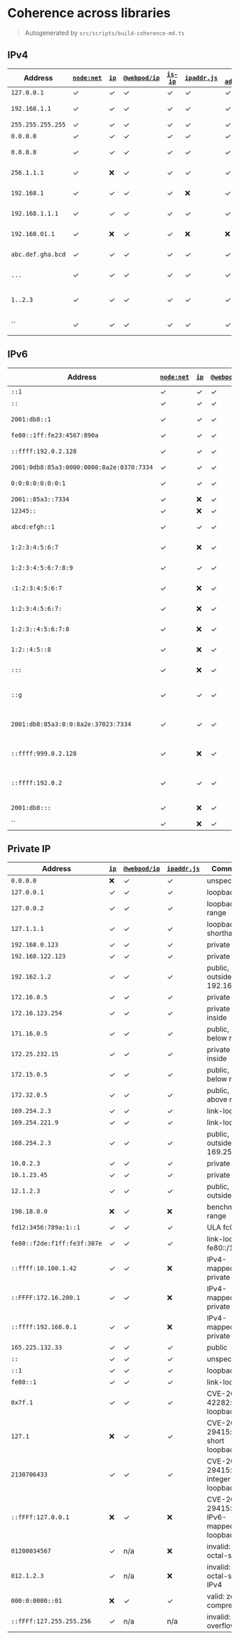 # Coherence across libraries
> Autogenerated by `src/scripts/build-coherence-md.ts`
## IPv4
Address | [`node:net`](undefined) | [`ip`](https://github.com/indutny/node-ip) | [`@webpod/ip`](https://github.com/webpod/ip) | [`is-ip`](https://github.com/sindresorhus/is-ip) | [`ipaddr.js`](https://github.com/whitequark/ipaddr.js/) | [`ip-address`](https://github.com/beaugunderson/ip-address) | [`ip2buf`](https://github.com/reklatsmasters/ip2buf) | Comment
--- | --- | --- | --- | --- | --- | --- | --- | ---
`127.0.0.1` | ✓ | ✓ | ✓ | ✓ | ✓ | ✓ | ✓ | localhost
`192.168.1.1` | ✓ | ✓ | ✓ | ✓ | ✓ | ✓ | ✓ | private LAN
`255.255.255.255` | ✓ | ✓ | ✓ | ✓ | ✓ | ✓ | ✓ | broadcast
`0.0.0.0` | ✓ | ✓ | ✓ | ✓ | ✓ | ✓ | ✓ | unspecified
`8.8.8.8` | ✓ | ✓ | ✓ | ✓ | ✓ | ✓ | ✓ | Google DNS
`256.1.1.1` | ✓ | ❌ | ✓ | ✓ | ✓ | ✓ | ✓ | octet out of range
`192.168.1` | ✓ | ✓ | ✓ | ✓ | ❌ | ✓ | ✓ | not enough octets
`192.168.1.1.1` | ✓ | ✓ | ✓ | ✓ | ✓ | ✓ | ✓ | too many octets
`192.168.01.1` | ✓ | ❌ | ✓ | ✓ | ❌ | ❌ | ❌ | leading octet zero
`abc.def.gha.bcd` | ✓ | ✓ | ✓ | ✓ | ✓ | ✓ | ✓ | non-numeric
`...` | ✓ | ✓ | ✓ | ✓ | ✓ | ✓ | ✓ | empty octets
`1..2.3` | ✓ | ✓ | ✓ | ✓ | ✓ | ✓ | ✓ | empty middle octet
`` | ✓ | ✓ | ✓ | ✓ | ✓ | ✓ | ✓ | empty string
## IPv6
Address | [`node:net`](undefined) | [`ip`](https://github.com/indutny/node-ip) | [`@webpod/ip`](https://github.com/webpod/ip) | [`is-ip`](https://github.com/sindresorhus/is-ip) | [`ipaddr.js`](https://github.com/whitequark/ipaddr.js/) | [`ip-address`](https://github.com/beaugunderson/ip-address) | [`ip2buf`](https://github.com/reklatsmasters/ip2buf) | Comment
--- | --- | --- | --- | --- | --- | --- | --- | ---
`::1` | ✓ | ✓ | ✓ | ✓ | ✓ | ✓ | ✓ | loopback
`::` | ✓ | ✓ | ✓ | ✓ | ✓ | ✓ | ✓ | unspecified
`2001:db8::1` | ✓ | ✓ | ✓ | ✓ | ✓ | ✓ | ✓ | documentation address
`fe80::1ff:fe23:4567:890a` | ✓ | ✓ | ✓ | ✓ | ✓ | ✓ | ✓ | link-local
`::ffff:192.0.2.128` | ✓ | ✓ | ✓ | ✓ | ✓ | ✓ | ✓ | IPv4-mapped IPv6
`2001:0db8:85a3:0000:0000:8a2e:0370:7334` | ✓ | ✓ | ✓ | ✓ | ✓ | ✓ | ✓ | full form
`0:0:0:0:0:0:0:1` | ✓ | ✓ | ✓ | ✓ | ✓ | ✓ | ✓ | expanded loopback
`2001::85a3::7334` | ✓ | ❌ | ✓ | ✓ | ✓ | ✓ | ✓ | multiple ::
`12345::` | ✓ | ❌ | ✓ | ✓ | ✓ | ✓ | ✓ | hextet too long
`abcd:efgh::1` | ✓ | ✓ | ✓ | ✓ | ✓ | ✓ | ✓ | non-hex character
`1:2:3:4:5:6:7` | ✓ | ❌ | ✓ | ✓ | ✓ | ✓ | ❌ | too few hextets
`1:2:3:4:5:6:7:8:9` | ✓ | ✓ | ✓ | ✓ | ✓ | ✓ | ✓ | too many hextets
`:1:2:3:4:5:6:7` | ✓ | ❌ | ✓ | ✓ | ✓ | ✓ | ✓ | leading colon without ::
`1:2:3:4:5:6:7:` | ✓ | ❌ | ✓ | ✓ | ✓ | ✓ | ✓ | trailing colon without ::
`1:2:3::4:5:6:7:8` | ✓ | ❌ | ✓ | ✓ | ❌ | ✓ | ✓ | too many hextets with ::
`1:2::4:5::8` | ✓ | ❌ | ✓ | ✓ | ✓ | ✓ | ✓ | multiple compressors ::
`:::` | ✓ | ❌ | ✓ | ✓ | ✓ | ✓ | ✓ | triple colon not allowed
`::g` | ✓ | ✓ | ✓ | ✓ | ✓ | ✓ | ✓ | invalid hex digit after compression
`2001:db8:85a3:0:0:8a2e:37023:7334` | ✓ | ✓ | ✓ | ✓ | ✓ | ✓ | ✓ | hextet exceeds 16 bits
`::ffff:999.0.2.128` | ✓ | ❌ | ✓ | ✓ | ✓ | ✓ | ✓ | invalid embedded IPv4
`::ffff:192.0.2` | ✓ | ✓ | ✓ | ✓ | ✓ | ✓ | ✓ | truncated IPv4 in mapped address
`2001:db8:::` | ✓ | ❌ | ✓ | ✓ | ✓ | ✓ | ✓ | extra colon at end
`` | ✓ | ❌ | ✓ | ✓ | ✓ | ✓ | ✓ | empty string
## Private IP
Address | [`ip`](https://github.com/indutny/node-ip) | [`@webpod/ip`](https://github.com/webpod/ip) | [`ipaddr.js`](https://github.com/whitequark/ipaddr.js/) | Comment
--- | --- | --- | --- | ---
`0.0.0.0` | ❌ | ✓ | ✓ | unspecified
`127.0.0.1` | ✓ | ✓ | ✓ | loopback
`127.0.0.2` | ✓ | ✓ | ✓ | loopback range
`127.1.1.1` | ✓ | ✓ | ✓ | loopback shorthand
`192.168.0.123` | ✓ | ✓ | ✓ | private LAN
`192.168.122.123` | ✓ | ✓ | ✓ | private LAN
`192.162.1.2` | ✓ | ✓ | ✓ | public, outside 192.168/16
`172.16.0.5` | ✓ | ✓ | ✓ | private start
`172.16.123.254` | ✓ | ✓ | ✓ | private inside
`171.16.0.5` | ✓ | ✓ | ✓ | public, below range
`172.25.232.15` | ✓ | ✓ | ✓ | private inside
`172.15.0.5` | ✓ | ✓ | ✓ | public, below range
`172.32.0.5` | ✓ | ✓ | ✓ | public, above range
`169.254.2.3` | ✓ | ✓ | ✓ | link-local
`169.254.221.9` | ✓ | ✓ | ✓ | link-local
`168.254.2.3` | ✓ | ✓ | ✓ | public, outside 169.254/16
`10.0.2.3` | ✓ | ✓ | ✓ | private 10/8
`10.1.23.45` | ✓ | ✓ | ✓ | private 10/8
`12.1.2.3` | ✓ | ✓ | ✓ | public, outside 10/8
`198.18.0.0` | ❌ | ✓ | ❌ | benchmark range
`fd12:3456:789a:1::1` | ✓ | ✓ | ✓ | ULA fc00::/7
`fe80::f2de:f1ff:fe3f:307e` | ✓ | ✓ | ✓ | link-local fe80::/10
`::ffff:10.100.1.42` | ✓ | ✓ | ❌ | IPv4-mapped private
`::FFFF:172.16.200.1` | ✓ | ✓ | ❌ | IPv4-mapped private
`::ffff:192.168.0.1` | ✓ | ✓ | ❌ | IPv4-mapped private
`165.225.132.33` | ✓ | ✓ | ✓ | public
`::` | ✓ | ✓ | ✓ | unspecified
`::1` | ✓ | ✓ | ✓ | loopback
`fe80::1` | ✓ | ✓ | ✓ | link-local
`0x7f.1` | ✓ | ✓ | ✓ | CVE-2023-42282: hex loopback
`127.1` | ❌ | ✓ | ✓ | CVE-2024-29415: short loopback
`2130706433` | ✓ | ✓ | ✓ | CVE-2024-29415: integer loopback
`::fFFf:127.0.0.1` | ❌ | ✓ | ❌ | CVE-2024-29415: IPv6-mapped loopback
`01200034567` | ✓ | n/a | ❌ | invalid: octal-style
`012.1.2.3` | ✓ | n/a | ❌ | invalid: octal-style IPv4
`000:0:0000::01` | ❌ | ✓ | ✓ | valid: zero-compression
`::fFFf:127.255.255.256` | ✓ | n/a | n/a | invalid: IPv4 overflow
